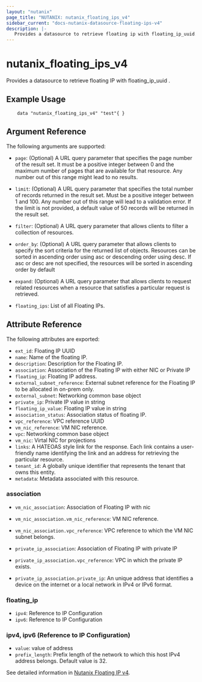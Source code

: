 ```yaml
---
layout: "nutanix"
page_title: "NUTANIX: nutanix_floating_ips_v4"
sidebar_current: "docs-nutanix-datasource-floating-ips-v4"
description: |-
   Provides a datasource to retrieve floating ip with floating_ip_uuid.
---
```


# nutanix_floating_ips_v4

Provides a datasource to retrieve floating IP with floating_ip_uuid .

## Example Usage

```hcl
    data "nutanix_floating_ips_v4" "test"{ }
```

## Argument Reference

The following arguments are supported:

* `page`: (Optional) A URL query parameter that specifies the page number of the result set. It must be a positive integer between 0 and the maximum number of pages that are available for that resource. Any number out of this range might lead to no results.
* `limit`: (Optional) A URL query parameter that specifies the total number of records returned in the result set. Must be a positive integer between 1 and 100. Any number out of this range will lead to a validation error. If the limit is not provided, a default value of 50 records will be returned in the result set.
* `filter`: (Optional) A URL query parameter that allows clients to filter a collection of resources.
* `order_by`: (Optional) A URL query parameter that allows clients to specify the sort criteria for the returned list of objects. Resources can be sorted in ascending order using asc or descending order using desc. If asc or desc are not specified, the resources will be sorted in ascending order by default
* `expand`: (Optional) A URL query parameter that allows clients to request related resources when a resource that satisfies a particular request is retrieved.

* `floating_ips`: List of all Floating IPs.


## Attribute Reference

The following attributes are exported:

* `ext_id`: Floating IP UUID
* `name`: Name of the floating IP.
* `description`: Description for the Floating IP.
* `association`: Association of the Floating IP with either NIC or Private IP
* `floating_ip`: Floating IP address.
* `external_subnet_reference`: External subnet reference for the Floating IP to be allocated in on-prem only.
* `external_subnet`: Networking common base object
* `private_ip`: Private IP value in string
* `floating_ip_value`: Floating IP value in string
* `association_status`: Association status of floating IP.
* `vpc_reference`: VPC reference UUID
* `vm_nic_reference`: VM NIC reference.
* `vpc`: Networking common base object
* `vm_nic`: Virtal NIC for projections
* `links`: A HATEOAS style link for the response. Each link contains a user-friendly name identifying the link and an address for retrieving the particular resource.
* `tenant_id`: A globally unique identifier that represents the tenant that owns this entity. 
* `metadata`: Metadata associated with this resource.


### association
* `vm_nic_association`: Association of Floating IP with nic
* `vm_nic_association.vm_nic_reference`: VM NIC reference.
* `vm_nic_association.vpc_reference`: VPC reference to which the VM NIC subnet belongs.

* `private_ip_association`: Association of Floating IP with private IP
* `private_ip_association.vpc_reference`: VPC in which the private IP exists.
* `private_ip_association.private_ip`: An unique address that identifies a device on the internet or a local network in IPv4 or IPv6 format.



### floating_ip
* `ipv4`: Reference to IP Configuration
* `ipv6`: Reference to IP Configuration



### ipv4, ipv6 (Reference to IP Configuration)
* `value`: value of address
* `prefix_length`: Prefix length of the network to which this host IPv4 address belongs. Default value is 32.


See detailed information in [Nutanix Floating IP v4](https://developers.nutanix.com/api-reference?namespace=networking&version=v4.0.b1).